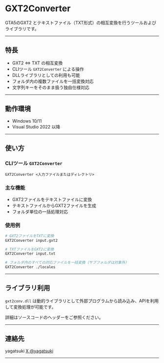 # GXT2Converter

GTA5のGXT2 とテキストファイル（TXT形式）の相互変換を行うツールおよびライブラリです。

---

## 特長

- GXT2 ⇔ TXT の相互変換
- CLIツール `GXT2Converter` による操作
- DLLライブラリとしての利用も可能
- フォルダ内の複数ファイルを一括変換対応
- 文字列キーをそのまま扱う独自仕様対応

---

## 動作環境

- Windows 10/11
- Visual Studio 2022 以降

---

## 使い方

### CLIツール `GXT2Converter`

```
GXT2Converter <入力ファイルまたはディレクトリ>
```

### 主な機能

* GXT2ファイルをテキストファイルに変換
* テキストファイルからGXT2ファイルを生成
* フォルダ単位の一括処理対応

### 使用例

```bash
# GXT2ファイルをTXTに変換
GXT2Converter input.gxt2

# TXTファイルをGXT2に変換
GXT2Converter input.txt

# フォルダ内のすべての対応ファイルを一括変換（サブフォルダは対象外）
GXT2Converter ./locales
```

---

## ライブラリ利用

`gxt2conv.dll` は動的ライブラリとして外部プログラムから読み込み、APIを利用して変換処理が可能です。

詳細はソースコードのヘッダーをご参照ください。

---

## 連絡先

yagatsuki
[X @yagatsuki](https://x.com/yagatsuki)

---